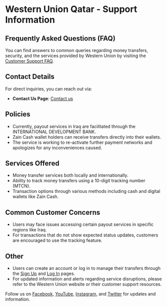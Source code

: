 # Western Union Qatar - Support Information

## Frequently Asked Questions (FAQ)
You can find answers to common queries regarding money transfers, security, and the services provided by Western Union by visiting the [Customer Support FAQ](https://www.westernunion.com/lb/en/frequently-asked-questions.html).

## Contact Details
For direct inquiries, you can reach out via:
- **Contact Us Page**: [Contact us](https://www.westernunion.com/lb/en/contact-us.html)

## Policies
- Currently, payout services in Iraq are facilitated through the INTERNATIONAL DEVELOPMENT BANK.
- Zain Cash wallet holders can receive transfers directly into their wallets.
- The service is working to re-activate further payment networks and apologizes for any inconveniences caused.

## Services Offered
- Money transfer services both locally and internationally.
- Ability to track money transfers using a 10-digit tracking number (MTCN).
- Transaction options through various methods including cash and digital wallets like Zain Cash.

## Common Customer Concerns
- Users may face issues accessing certain payout services in specific regions like Iraq.
- For transactions that do not show expected status updates, customers are encouraged to use the tracking feature.

## Other
- Users can create an account or log in to manage their transfers through the [Sign Up](https://www.westernunion.com/web/user/register) and [Log In](https://www.westernunion.com/web/user/login) pages.
- For updated information and alerts regarding service disruptions, please refer to the Western Union website or their customer support resources.

Follow us on [Facebook](https://www.facebook.com/WesternUnion), [YouTube](https://www.youtube.com/c/westernunion), [Instagram](https://www.instagram.com/westernunion), and [Twitter](https://twitter.com/WesternUnion) for updates and information.